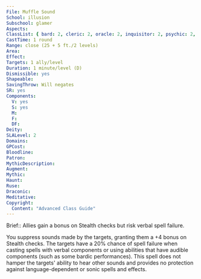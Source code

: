 ```yaml
---
File: Muffle Sound
School: illusion
Subschool: glamer
Aspects: 
ClassList: { bard: 2, cleric: 2, oracle: 2, inquisitor: 2, psychic: 2, mesmerist: 2 }
CastTime: 1 round
Range: close (25 + 5 ft./2 levels)
Area: 
Effect: 
Targets: 1 ally/level
Duration: 1 minute/level (D)
Dismissible: yes
Shapeable: 
SavingThrow: Will negates
SR: yes
Components:
  V: yes
  S: yes
  M: 
  F: 
  DF: 
Deity: 
SLALevel: 2
Domains: 
GPCost: 
Bloodline: 
Patron: 
MythicDescription: 
Augment: 
Mythic: 
Haunt: 
Ruse: 
Draconic: 
Meditative: 
Copyright:
  Content: "Advanced Class Guide"
---
```

Brief:: Allies gain a bonus on Stealth checks but risk verbal spell failure.

You suppress sounds made by the targets, granting them a +4 bonus on Stealth checks. The targets have a 20% chance of spell failure when casting spells with verbal components or using abilities that have audible components (such as some bardic performances). This spell does not hamper the targets' ability to hear other sounds and provides no protection against language-dependent or sonic spells and effects.
